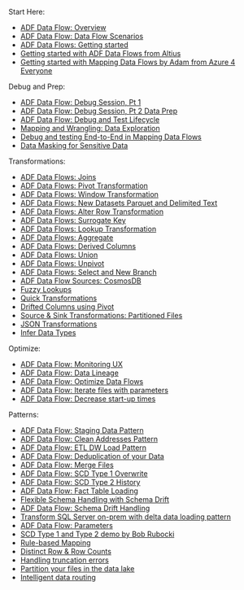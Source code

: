 Start Here:
* [ADF Data Flow: Overview](https://www.youtube.com/watch?v=ZMG-qPqeH50)
* [ADF Data Flow: Data Flow Scenarios](https://www.youtube.com/watch?v=l-Pjii8eNBM&t=6s)
* [ADF Data Flows: Getting started](http://youtu.be/MFw7t_8tuV4)
* [Getting started with ADF Data Flows from Altius](https://www.youtube.com/watch?v=CQ1JfgZKH9s&t=981s)
* [Getting started with Mapping Data Flows by Adam from Azure 4 Everyone](https://www.youtube.com/watch?v=AUpMCRggjIM)

Debug and Prep:
* [ADF Data Flow: Debug Session, Pt 1](https://www.youtube.com/watch?v=k0YHmJc14FM)
* [ADF Data Flow: Debug Session, Pt 2 Data Prep](https://www.youtube.com/watch?v=6ezKRDgK3rE)
* [ADF Data Flow: Debug and Test Lifecycle](https://youtu.be/fktIWdJiqTk)
* [Mapping and Wrangling: Data Exploration](http://youtu.be/En1ztyh5GaA)
* [Debug and testing End-to-End in Mapping Data Flows](http://youtu.be/3ANxyvDGfjA)
* [Data Masking for Sensitive Data](https://www.youtube.com/watch?v=OFd4LeiTmfs)

Transformations:
* [ADF Data Flows: Joins](https://www.youtube.com/watch?v=zukwayEXRtg)
* [ADF Data Flows: Pivot Transformation](https://www.youtube.com/watch?v=Tua14ZQA3F8&t=34s)
* [ADF Data Flows: Window Transformation](https://www.youtube.com/watch?v=m6zgbtY5AYQ)
* [ADF Data Flows: New Datasets Parquet and Delimited Text](https://youtu.be/V_2a60j2Kjo)
* [ADF Data Flows: Alter Row Transformation](https://www.youtube.com/watch?v=4ktoohwptmQ)
* [ADF Data Flows: Surrogate Key](https://www.youtube.com/watch?v=ISpegL9CbTM)
* [ADF Data Flows: Lookup Transformation](https://www.youtube.com/watch?v=9U-0VPU2ZPU)
* [ADF Data Flows: Aggregate](http://youtu.be/jdL75xIr98I)
* [ADF Data Flows: Derived Columns](https://www.youtube.com/watch?v=FFCbU4ujCiY)
* [ADF Data Flows: Union](http://youtu.be/_Et6mg1tEr8?hd=1)
* [ADF Data Flows: Unpivot](http://youtu.be/KFYkxcpB8b0?hd=1)
* [ADF Data Flows: Select and New Branch](http://youtu.be/F9VjQ_YyRyU?hd=1)
* [ADF Data Flow Sources: CosmosDB](http://youtu.be/plp1etT2ftY?hd=1)
* [Fuzzy Lookups](http://youtu.be/7gdwExjHBbw)
* [Quick Transformations](https://www.youtube.com/watch?v=CP0TnNmaLA0)
* [Drifted Columns using Pivot](https://youtu.be/5MygzCX0wnM)
* [Source & Sink Transformations: Partitioned Files](https://www.youtube.com/watch?v=7Q-db4Qgc4M)
* [JSON Transformations](https://www.youtube.com/watch?v=yY5aB7Kdhjg)
* [Infer Data Types](https://www.youtube.com/watch?v=nJjRzlFktlA)

Optimize:
* [ADF Data Flow: Monitoring UX](https://www.youtube.com/watch?v=AYkwX6J9sII&t=4s)
* [ADF Data Flow: Data Lineage](https://www.youtube.com/watch?v=5KvqYF-y93s)
* [ADF Data Flow: Optimize Data Flows](https://www.youtube.com/watch?v=a2KtwUJngHo)
* [ADF Data Flow: Iterate files with parameters](http://youtu.be/uEgz0ptYRDM?hd=1)
* [ADF Data Flow: Decrease start-up times]()

Patterns:
* [ADF Data Flow: Staging Data Pattern](https://youtu.be/mZLKdyoL3Mo)
* [ADF Data Flow: Clean Addresses Pattern](https://youtu.be/axEYbuU3lmw)
* [ADF Data Flow: ETL DW Load Pattern](https://www.youtube.com/watch?v=7mLqwtmeQFg)
* [ADF Data Flow: Deduplication of your Data](https://www.youtube.com/watch?v=OLenvYwg__I)
* [ADF Data Flow: Merge Files](http://youtu.be/WbDTBAyYte8)
* [ADF Data Flow: SCD Type 1 Overwrite](http://youtu.be/Rz2zx5GRbrA)
* [ADF Data Flow: SCD Type 2 History](http://youtu.be/123CptslKvU)
* [ADF Data Flow: Fact Table Loading](http://youtu.be/ABG3X9pgFPQ)
* [Flexible Schema Handling with Schema Drift](https://www.youtube.com/watch?v=1vvCM29JSAs)
* [ADF Data Flow: Schema Drift Handling](https://www.youtube.com/watch?v=vSTn_aGq3C8)
* [Transform SQL Server on-prem with delta data loading pattern](https://youtu.be/IN-4v0e7UIs)
* [ADF Data Flow: Parameters](https://www.youtube.com/watch?v=vpuuQcFojt8)
* [SCD Type 1 and Type 2 demo by Bob Rubocki](https://www.youtube.com/watch?v=ps12o93VAo0)
* [Rule-based Mapping](https://youtu.be/5lf1lh1qMwU)
* [Distinct Row & Row Counts](https://youtu.be/ryYo8UFUgTI)
* [Handling truncation errors](http://youtu.be/sPpcSiKQz34)
* [Partition your files in the data lake](https://youtu.be/VNWv-MvLQ_0)
* [Intelligent data routing](https://youtu.be/PIGw-Z-0upw)
